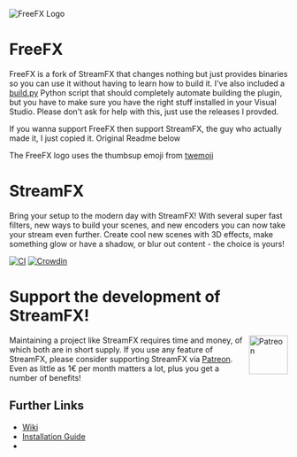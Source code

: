 ![FreeFX Logo](https://raw.githubusercontent.com/xoxfaby/obs-StreamFX/master/media/logo.png)
# FreeFX

FreeFX is a fork of StreamFX that changes nothing but just provides binaries so you can use it without having to learn how to build it. I've also included a [build.py](https://github.com/xoxfaby/obs-StreamFX/blob/root/build.py) Python script that should completely automate building the plugin, but you have to make sure you have the right stuff installed in your Visual Studio. Please don't ask for help with this, just use the releases I provded.

If you wanna support FreeFX then support StreamFX, the guy who actually made it, I just copied it. Original Readme below

The FreeFX logo uses the thumbsup emoji from [twemoji](https://twemoji.twitter.com/)

# StreamFX

Bring your setup to the modern day with StreamFX! With several super fast filters, new ways to build your scenes, and new encoders you can now take your stream even further. Create cool new scenes with 3D effects, make something glow or have a shadow, or blur out content - the choice is yours!

[![CI](https://github.com/Xaymar/obs-StreamFX/actions/workflows/main.yml/badge.svg)](https://github.com/Xaymar/obs-StreamFX/actions) [![Crowdin](https://badges.crowdin.net/obs-stream-effects/localized.svg)](https://crowdin.com/project/obs-stream-effects)

# Support the development of StreamFX!
[<img align="right" alt="Patreon" src="https://user-images.githubusercontent.com/437395/106462708-bd602980-6496-11eb-8f35-038577cf8fd7.jpg" height="70px"/>](https://patreon.com/join/xaymar) Maintaining a project like StreamFX requires time and money, of which both are in short supply. If you use any feature of StreamFX, please consider supporting StreamFX via [Patreon](https://patreon.com/xaymar). Even as little as 1€ per month matters a lot, plus you get a number of benefits!

## Further Links
* [Wiki](https://github.com/Xaymar/obs-StreamFX/wiki)
* [Installation Guide](https://github.com/xaymar/obs-streamfx/wiki/Installation)
* 
  
